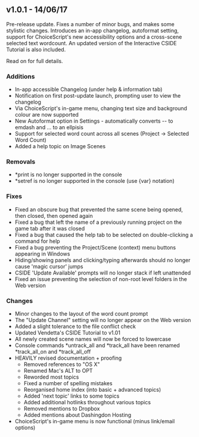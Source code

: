 ## v1.0.1 - 14/06/17

Pre-release update. Fixes a number of minor bugs, and makes some stylistic changes. 
Introduces an in-app changelog, autoformat setting, support for ChoiceScript's new accessibility options and a cross-scene selected text wordcount.
An updated version of the Interactive CSIDE Tutorial is also included.

Read on for full details.

### Additions
- In-app accessible Changelog (under help & information tab)
- Notification on first post-update launch, prompting user to view the changelog
- Via ChoiceScript's in-game menu, changing text size and background colour are now supported
- New Autoformat option in Settings - automatically converts -- to emdash and ... to an ellpisis
- Support for selected word count across all scenes (Project -> Selected Word Count)
- Added a help topic on Image Scenes
  
### Removals
- \*print is no longer supported in the console
- \*setref is no longer supported in the console (use {var} notation)

### Fixes
- Fixed an obscure bug that prevented the same scene being opened, then closed, then opened again
- Fixed a bug that left the name of a previously running project on the game tab after it was closed
- Fixed a bug that caused the help tab to be selected on double-clicking a command for help
- Fixed a bug preventing the Project/Scene (context) menu buttons appearing in Windows
- Hiding/showing panels and clicking/typing afterwards should no longer cause 'magic cursor' jumps
- CSIDE 'Update Available' prompts will no longer stack if left unattended
- Fixed an issue preventing the selection of non-root level folders in the Web version

### Changes
- Minor changes to the layout of the word count prompt
- The "Update Channel" setting will no longer appear on the Web version
- Added a slight tolerance to the file conflict check
- Updated Vendetta's CSIDE Tutorial to v1.01
- All newly created scene names will now be forced to lowercase
- Console commands \*untrack_all and \*track_all have been renamed \*track_all_on and \*track_all_off
- HEAVILY revised documentation + proofing
  - Removed references to "OS X"
  - Renamed Mac's ALT to OPT
  - Reworded most topics
  - Fixed a number of spelling mistakes
  - Reorganised home index (into basic + advanced topics)
  - Added 'next topic' links to some topics
  - Added additional hotlinks throughout various topics
  - Removed mentions to Dropbox
  - Added mentions about Dashingdon Hosting
- ChoiceScript's in-game menu is now functional (minus link/email options)